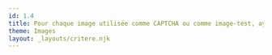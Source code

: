 ```yaml
---
id: 1.4
title: Pour chaque image utilisée comme CAPTCHA ou comme image-test, ayant une alternative textuelle, cette alternative permet-elle d’identifier la nature et la fonction de l’image ?
theme: Images
layout: _layouts/critere.njk
---
```



